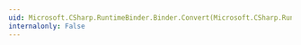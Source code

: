 ```yaml
---
uid: Microsoft.CSharp.RuntimeBinder.Binder.Convert(Microsoft.CSharp.RuntimeBinder.CSharpBinderFlags,System.Type,System.Type)
internalonly: False
---
```

